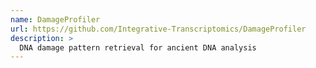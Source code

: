 ```yaml
---
name: DamageProfiler
url: https://github.com/Integrative-Transcriptomics/DamageProfiler
description: >
  DNA damage pattern retrieval for ancient DNA analysis
---
```

